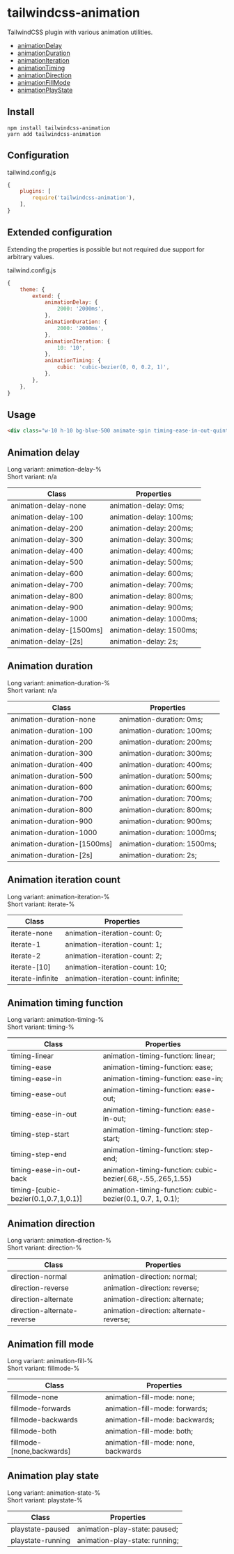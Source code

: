 # tailwindcss-animation

TailwindCSS plugin with various animation utilities.

- [animationDelay](#animation-delay)
- [animationDuration](#animation-duration)
- [animationIteration](#animation-iteration-cout)
- [animationTiming](#animation-timing-function)
- [animationDirection](#animation-direction)
- [animationFillMode](#animation-fill-mode)
- [animationPlayState](#animation-play-state)

## Install

```shell
npm install tailwindcss-animation
yarn add tailwindcss-animation
```

## Configuration

tailwind.config.js
```js
{
    plugins: [
        require('tailwindcss-animation'),
    ],
}
```

## Extended configuration

Extending the properties is possible but not required due support for arbitrary values.

tailwind.config.js
```js
{
    theme: {
        extend: {
            animationDelay: {
                2000: '2000ms',
            },
            animationDuration: {
                2000: '2000ms',
            },
            animationIteration: {
                10: '10',
            },
            animationTiming: {
                cubic: 'cubic-bezier(0, 0, 0.2, 1)',
            },
        },
    },
}
```

## Usage

```html
<div class="w-10 h-10 bg-blue-500 animate-spin timing-ease-in-out-quint animation-delay-100 animation-duration-200 fillmode-forwards playstate-running direction-alternate lg:animation-duration-[1200ms]"></div>
```

## Animation delay

Long variant: animation-delay-% \
Short variant: n/a

| Class                    | Properties               |
| ------------------------ | ------------------------ |
| animation-delay-none     | animation-delay: 0ms;    |
| animation-delay-100      | animation-delay: 100ms;  |
| animation-delay-200      | animation-delay: 200ms;  |
| animation-delay-300      | animation-delay: 300ms;  |
| animation-delay-400      | animation-delay: 400ms;  |
| animation-delay-500      | animation-delay: 500ms;  |
| animation-delay-600      | animation-delay: 600ms;  |
| animation-delay-700      | animation-delay: 700ms;  |
| animation-delay-800      | animation-delay: 800ms;  |
| animation-delay-900      | animation-delay: 900ms;  |
| animation-delay-1000     | animation-delay: 1000ms; |
| animation-delay-[1500ms] | animation-delay: 1500ms; |
| animation-delay-[2s]     | animation-delay: 2s;     |

## Animation duration

Long variant: animation-duration-% \
Short variant: n/a

| Class                       | Properties                  |
| --------------------------- | --------------------------- |
| animation-duration-none     | animation-duration: 0ms;    |
| animation-duration-100      | animation-duration: 100ms;  |
| animation-duration-200      | animation-duration: 200ms;  |
| animation-duration-300      | animation-duration: 300ms;  |
| animation-duration-400      | animation-duration: 400ms;  |
| animation-duration-500      | animation-duration: 500ms;  |
| animation-duration-600      | animation-duration: 600ms;  |
| animation-duration-700      | animation-duration: 700ms;  |
| animation-duration-800      | animation-duration: 800ms;  |
| animation-duration-900      | animation-duration: 900ms;  |
| animation-duration-1000     | animation-duration: 1000ms; |
| animation-duration-[1500ms] | animation-duration: 1500ms; |
| animation-duration-[2s]     | animation-duration: 2s;     |

## Animation iteration count

Long variant: animation-iteration-% \
Short variant: iterate-%

| Class            | Properties                           |
| ---------------- | ------------------------------------ |
| iterate-none     | animation-iteration-count: 0;        |
| iterate-1        | animation-iteration-count: 1;        |
| iterate-2        | animation-iteration-count: 2;        |
| iterate-[10]     | animation-iteration-count: 10;       |
| iterate-infinite | animation-iteration-count: infinite; |

## Animation timing function

Long variant: animation-timing-% \
Short variant: timing-%

| Class                                | Properties                                                  |
| ------------------------------------ | ----------------------------------------------------------- |
| timing-linear                        | animation-timing-function: linear;                          |
| timing-ease                          | animation-timing-function: ease;                            |
| timing-ease-in                       | animation-timing-function: ease-in;                         |
| timing-ease-out                      | animation-timing-function: ease-out;                        |
| timing-ease-in-out                   | animation-timing-function: ease-in-out;                     |
| timing-step-start                    | animation-timing-function: step-start;                      |
| timing-step-end                      | animation-timing-function: step-end;                        |
| timing-ease-in-out-back              | animation-timing-function: cubic-bezier(.68,-.55,.265,1.55) |
| timing-[cubic-bezier(0.1,0.7,1,0.1)] | animation-timing-function: cubic-bezier(0.1, 0.7, 1, 0.1);  |

## Animation direction

Long variant: animation-direction-% \
Short variant: direction-%

| Class                       | Properties                              |
| --------------------------- | --------------------------------------- |
| direction-normal            | animation-direction: normal;            |
| direction-reverse           | animation-direction: reverse;           |
| direction-alternate         | animation-direction: alternate;         |
| direction-alternate-reverse | animation-direction: alternate-reverse; |

## Animation fill mode

Long variant: animation-fill-% \
Short variant: fillmode-%

| Class                     | Properties                           |
| ------------------------- | ------------------------------------ |
| fillmode-none             | animation-fill-mode: none;           |
| fillmode-forwards         | animation-fill-mode: forwards;       |
| fillmode-backwards        | animation-fill-mode: backwards;      |
| fillmode-both             | animation-fill-mode: both;           |
| fillmode-[none,backwards] | animation-fill-mode: none, backwards |

## Animation play state

Long variant: animation-state-% \
Short variant: playstate-%

| Class              | Properties                     |
| ------------------ | ------------------------------ |
| playstate-paused   | animation-play-state: paused;  |
| playstate-running  | animation-play-state: running; |
